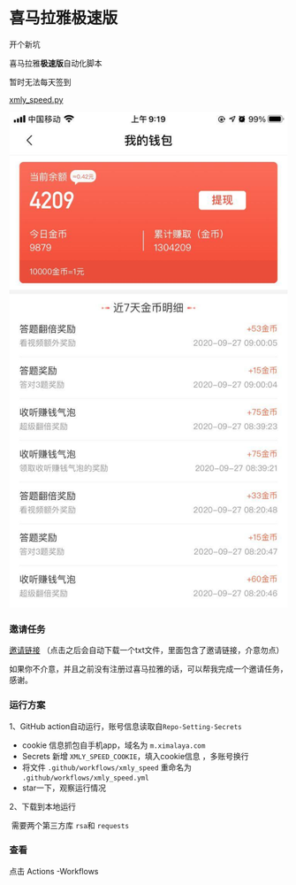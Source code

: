 # 喜马拉雅极速版

开个新坑

喜马拉雅**极速版**自动化脚本

暂时无法每天签到

 [xmly_speed.py](xmly_speed.py) 

![xmly_speed](xmly_speed.jpg)

### 邀请任务

[邀请链接](https://1577553307077650.cn-beijing.fc.aliyuncs.com/2016-08-15/proxy/xmly-GreetingService-812BA409BF91/GreetingFunction/)  （点击之后会自动下载一个txt文件，里面包含了邀请链接，介意勿点）

如果你不介意，并且之前没有注册过喜马拉雅的话，可以帮我完成一个邀请任务，感谢。



### 运行方案

1、GitHub action自动运行，账号信息读取自`Repo-Setting-Secrets`  

- cookie 信息抓包自手机app，域名为 `m.ximalaya.com`
- Secrets 新增 `XMLY_SPEED_COOKIE`，填入cookie信息 ，多账号换行
- 将文件 `.github/workflows/xmly_speed` 重命名为 `.github/workflows/xmly_speed.yml`
- star一下，观察运行情况

2、下载到本地运行   

​			需要两个第三方库 `rsa`和 `requests`  

### 查看

点击 Actions -Workflows


